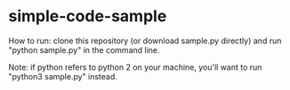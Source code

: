 # simple-code-sample

How to run: clone this repository (or download sample.py directly) and run "python sample.py" in the command line.

Note: if python refers to python 2 on your machine, you'll want to run "python3 sample.py" instead.
